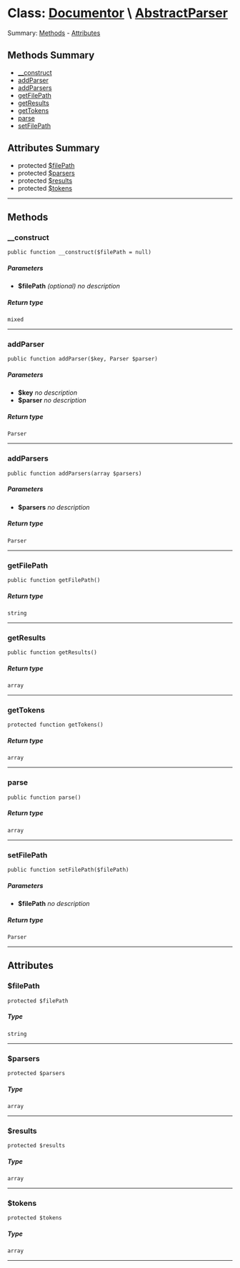 # Class: [Documentor](../../namespaces/Documentor.md) \ [AbstractParser](../../classes/Documentor/AbstractParser.md) 



Summary: [Methods](#methods-summary) - [Attributes](#attributes-summary)
## Methods Summary

* [__construct](#__construct)
* [addParser](#addparser)
* [addParsers](#addparsers)
* [getFilePath](#getfilepath)
* [getResults](#getresults)
* [getTokens](#gettokens)
* [parse](#parse)
* [setFilePath](#setfilepath)


## Attributes Summary

* protected  [$filePath](#filepath)
* protected  [$parsers](#parsers)
* protected  [$results](#results)
* protected  [$tokens](#tokens)

---

## Methods

### __construct

```
public function __construct($filePath = null)
```

##### Parameters

* **$filePath** *(optional)*
  *no description*

##### Return type

```
mixed
```

---

### addParser

```
public function addParser($key, Parser $parser)
```




##### Parameters

* **$key** 
  *no description*
* **$parser** 
  *no description*

##### Return type

```
Parser
```

---

### addParsers

```
public function addParsers(array $parsers)
```




##### Parameters

* **$parsers** 
  *no description*

##### Return type

```
Parser
```

---

### getFilePath

```
public function getFilePath()
```




##### Return type

```
string
```

---

### getResults

```
public function getResults()
```




##### Return type

```
array
```

---

### getTokens

```
protected function getTokens()
```




##### Return type

```
array
```

---

### parse

```
public function parse()
```




##### Return type

```
array
```

---

### setFilePath

```
public function setFilePath($filePath)
```




##### Parameters

* **$filePath** 
  *no description*

##### Return type

```
Parser
```

---



## Attributes

### $filePath
```
protected $filePath
```




##### Type


```
string
```

---

### $parsers
```
protected $parsers
```




##### Type


```
array
```

---

### $results
```
protected $results
```




##### Type


```
array
```

---

### $tokens
```
protected $tokens
```




##### Type


```
array
```

---

